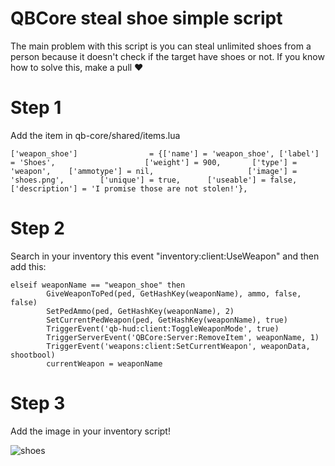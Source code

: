 # QBCore steal shoe simple script
The main problem with this script is you can steal unlimited shoes from a person because it doesn't check if the target have shoes or not. If you know how to solve this, make a pull ❤️

# Step 1
Add the item in qb-core/shared/items.lua

	['weapon_shoe']                = {['name'] = 'weapon_shoe', ['label'] = 'Shoes', 					['weight'] = 900, 		['type'] = 'weapon', 	['ammotype'] = nil,						['image'] = 'shoes.png', 		['unique'] = true, 		['useable'] = false, 	['description'] = 'I promise those are not stolen!'},

# Step 2
Search in your inventory this event "inventory:client:UseWeapon" and then add this:

```	
elseif weaponName == "weapon_shoe" then
        GiveWeaponToPed(ped, GetHashKey(weaponName), ammo, false, false)
        SetPedAmmo(ped, GetHashKey(weaponName), 2)
        SetCurrentPedWeapon(ped, GetHashKey(weaponName), true)
        TriggerEvent('qb-hud:client:ToggleWeaponMode', true)  
        TriggerServerEvent('QBCore:Server:RemoveItem', weaponName, 1)
        TriggerEvent('weapons:client:SetCurrentWeapon', weaponData, shootbool)
        currentWeapon = weaponName
```

# Step 3
Add the image in your inventory script!

![shoes](https://user-images.githubusercontent.com/92062857/159924852-646ceeba-45e7-4629-bc87-1521a7ed50ad.png)
